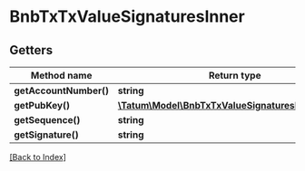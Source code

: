 # BnbTxTxValueSignaturesInner

## Getters

Method name | Return type | Description | Notes
------------ | ------------- | ------------- | -------------
**getAccountNumber()** | **string** |  | [optional]
**getPubKey()** | [**\Tatum\Model\BnbTxTxValueSignaturesInnerPubKey**](BnbTxTxValueSignaturesInnerPubKey.md) |  | [optional]
**getSequence()** | **string** |  | [optional]
**getSignature()** | **string** |  | [optional]

[[Back to Index]](../index.md)
